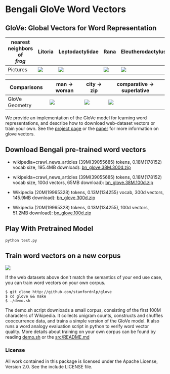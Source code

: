 # Bengali GloVe Word Vectors

## GloVe: Global Vectors for Word Representation


| nearest neighbors of <br/> <em>frog</em> | Litoria             |  Leptodactylidae | Rana | Eleutherodactylus |
| --- | ------------------------------- | ------------------- | ---------------- | ------------------- |
| Pictures | <img src="http://nlp.stanford.edu/projects/glove/images/litoria.jpg"></img> | <img src="http://nlp.stanford.edu/projects/glove/images/leptodactylidae.jpg"></img> | <img src="http://nlp.stanford.edu/projects/glove/images/rana.jpg"></img> | <img src="http://nlp.stanford.edu/projects/glove/images/eleutherodactylus.jpg"></img> |

| Comparisons | man -> woman             |  city -> zip | comparative -> superlative |
| --- | ------------------------|-------------------------|-------------------------|
| GloVe Geometry | <img src="http://nlp.stanford.edu/projects/glove/images/man_woman_small.jpg"></img>  | <img src="http://nlp.stanford.edu/projects/glove/images/city_zip_small.jpg"></img> | <img src="http://nlp.stanford.edu/projects/glove/images/comparative_superlative_small.jpg"></img> |

We provide an implementation of the GloVe model for learning word representations, and describe how to download web-dataset vectors or train your own. See the [project page](http://nlp.stanford.edu/projects/glove/) or the [paper](http://nlp.stanford.edu/pubs/glove.pdf) for more information on glove vectors.

## Download Bengali pre-trained word vectors

* wikipedia+crawl_news_articles (39M(39055685) tokens, 0.18M(178152) vocab size, 195.4MB download): [bn_glove.38M.300d.zip]()

* wikipeida+crawl_news_articles (39M(39055685) tokens, 0.18M(178152) vocab size, 100d vectors, 65MB download): [bn_glove.38M.100d.zip](https://drive.google.com/open?id=1HJYOg3kEMVIrJ013Q8MeG0hRnMI3jxYx)

* Wikipedia (20M(19965328) tokens, 0.13M(134255) vocab, 300d vectors, 145.9MB download): [bn_glove.300d.zip](https://drive.google.com/open?id=1o6wBjaRX8fUOZfqSAVA3TSBBNVVvk3nt)

* Wikipedia (20M(19965328) tokens, 0.13M(134255), 100d vectors, 51.2MB download): [bn_glove.100d.zip](https://drive.google.com/open?id=1in1MbQXieuvytsqIP9Q8qFgnTSZEHMue)


## Play With Pretrained Model

```python test.py```


## Train word vectors on a new corpus

<img src="https://travis-ci.org/stanfordnlp/GloVe.svg?branch=master"></img>

If the web datasets above don't match the semantics of your end use case, you can train word vectors on your own corpus.

    $ git clone http://github.com/stanfordnlp/glove
    $ cd glove && make
    $ ./demo.sh

The demo.sh script downloads a small corpus, consisting of the first 100M characters of Wikipedia. It collects unigram counts, constructs and shuffles cooccurrence data, and trains a simple version of the GloVe model. It also runs a word analogy evaluation script in python to verify word vector quality. More details about training on your own corpus can be found by reading [demo.sh](https://github.com/stanfordnlp/GloVe/blob/master/demo.sh) or the [src/README.md](https://github.com/stanfordnlp/GloVe/tree/master/src)

### License
All work contained in this package is licensed under the Apache License, Version 2.0. See the include LICENSE file.
